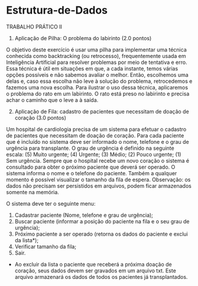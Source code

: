 # Estrutura-de-Dados

TRABALHO PRÁTICO II
  1. Aplicação de Pilha: O problema do labirinto (2.0 pontos)
  
  O objetivo deste exercício é usar uma pilha para implementar uma técnica conhecida como backtracking (ou retrocesso), frequentemente usada em Inteligência Artificial para resolver problemas por meio de tentativa e erro. Essa técnica é útil em situações em que, a cada instante, temos várias opções possíveis e não sabemos avaliar o melhor. Então, escolhemos uma delas e, caso essa escolha não leve à solução do problema, retrocedemos e fazemos uma nova escolha.
Para ilustrar o uso dessa técnica, aplicaremos o problema do rato em um labirinto. O rato está preso no labirinto e precisa achar o caminho que o leve a à saída.


2. Aplicação de Fila: cadastro de pacientes que necessitam de doação de coração (3.0 pontos)

  Um hospital de cardiologia precisa de um sistema para efetuar o cadastro de pacientes que necessitam de doação de coração. Para cada paciente que é incluído no sistema deve ser informado o nome, telefone e o grau de urgência para transplante. O grau de urgência é definido na seguinte escala: (5) Muito urgente; (4) Urgente; (3) Médio; (2) Pouco urgente; (1) Sem urgência.
Sempre que o hospital recebe um novo coração o sistema é consultado para obter o próximo paciente que deverá ser operado. O sistema informa o nome e o telefone do paciente. Também a qualquer momento é possível visualizar o tamanho da fila de espera. Observação: os
dados não precisam ser persistidos em arquivos, podem ficar armazenados somente na memória. 

O sistema deve ter o seguinte menu:

1. Cadastrar paciente (Nome, telefone e grau de urgência);
2. Buscar paciente (informar a posição do paciente na fila e o seu grau de urgência);
3. Próximo paciente a ser operado (retorna os dados do paciente e exclui da lista*);
4. Verificar tamanho da fila;
5. Sair.
* Ao excluir da lista o paciente que receberá a próxima doação de coração, seus dados devem ser gravados em um arquivo txt. Este arquivo armazenará os dados de todos os pacientes já transplantados.


